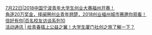   
[7月22日|2018中国宁波青年大学生创业大赛福州开赛！](http://www.dianyue.me/archives/712/zukdaa5jbwijlmim/)  
[角逐20万奖金，择闽圈创业青年翘楚，2018创业福州城市赛邀你观看！](http://www.dianyue.me/archives/126/lpxkee4q6kpeqlry/)  
[信好有你|百名校友访谈系列10](http://www.dianyue.me/archives/649/4cqtrw1vq0hohepp/)  
[活动通讯 | 给青春插上公益之翼！大学生厦门社创之旅了解一下？](http://www.dianyue.me/archives/777/8txye7tbo8eyctsp/)